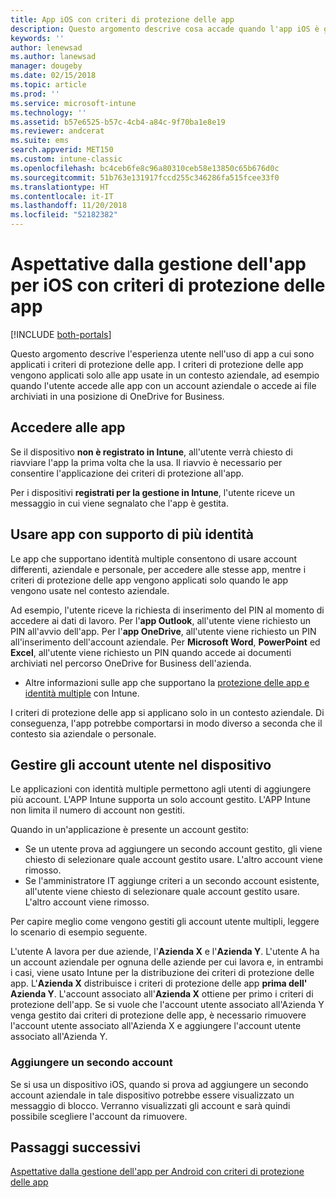 ```yaml
---
title: App iOS con criteri di protezione delle app
description: Questo argomento descrive cosa accade quando l'app iOS è gestita in base ai criteri di protezione delle app.
keywords: ''
author: lenewsad
ms.author: lanewsad
manager: dougeby
ms.date: 02/15/2018
ms.topic: article
ms.prod: ''
ms.service: microsoft-intune
ms.technology: ''
ms.assetid: b57e6525-b57c-4cb4-a84c-9f70ba1e8e19
ms.reviewer: andcerat
ms.suite: ems
search.appverid: MET150
ms.custom: intune-classic
ms.openlocfilehash: bc4ceb6fe8c96a80310ceb58e13850c65b676d0c
ms.sourcegitcommit: 51b763e131917fccd255c346286fa515fcee33f0
ms.translationtype: HT
ms.contentlocale: it-IT
ms.lasthandoff: 11/20/2018
ms.locfileid: "52182382"
---
```

# <a name="what-to-expect-when-your-ios-app-is-managed-by-app-protection-policies"></a>Aspettative dalla gestione dell'app per iOS con criteri di protezione delle app

[!INCLUDE [both-portals](./includes/note-for-both-portals.md)]

 Questo argomento descrive l'esperienza utente nell'uso di app a cui sono applicati i criteri di protezione delle app. I criteri di protezione delle app vengono applicati solo alle app usate in un contesto aziendale, ad esempio quando l'utente accede alle app con un account aziendale o accede ai file archiviati in una posizione di OneDrive for Business.

##  <a name="access-apps"></a>Accedere alle app

Se il dispositivo **non è registrato in Intune**, all'utente verrà chiesto di riavviare l'app la prima volta che la usa. Il riavvio è necessario per consentire l'applicazione dei criteri di protezione all'app.

<!--- The following screenshot from the Skype app illustrates this restart request: --->


<!---  ![Screenshot of the iOS device showing PIN prompt](../media/appmanagement/iOS_AppPINPrompt.png) --->

Per i dispositivi **registrati per la gestione in Intune**, l'utente riceve un messaggio in cui viene segnalato che l'app è gestita.

##  <a name="use-apps-with-multi-identity-support"></a>Usare app con supporto di più identità

Le app che supportano identità multiple consentono di usare account differenti, aziendale e personale, per accedere alle stesse app, mentre i criteri di protezione delle app vengono applicati solo quando le app vengono usate nel contesto aziendale.  

Ad esempio, l'utente riceve la richiesta di inserimento del PIN al momento di accedere ai dati di lavoro. Per l'**app Outlook**, all'utente viene richiesto un PIN all'avvio dell'app. Per l'**app OneDrive**, all'utente viene richiesto un PIN all'inserimento dell'account aziendale.  Per **Microsoft Word**, **PowerPoint** ed **Excel**, all'utente viene richiesto un PIN quando accede ai documenti archiviati nel percorso OneDrive for Business dell'azienda.

- Altre informazioni sulle app che supportano la [protezione delle app e identità multiple](https://www.microsoft.com/cloud-platform/microsoft-intune-apps) con Intune.

I criteri di protezione delle app si applicano solo in un contesto aziendale. Di conseguenza, l'app potrebbe comportarsi in modo diverso a seconda che il contesto sia aziendale o personale.

##  <a name="manage-user-accounts-on-the-device"></a>Gestire gli account utente nel dispositivo

Le applicazioni con identità multiple permettono agli utenti di aggiungere più account.  L'APP Intune supporta un solo account gestito.  L'APP Intune non limita il numero di account non gestiti.

Quando in un'applicazione è presente un account gestito:
*   Se un utente prova ad aggiungere un secondo account gestito, gli viene chiesto di selezionare quale account gestito usare.  L'altro account viene rimosso.
*   Se l'amministratore IT aggiunge criteri a un secondo account esistente, all'utente viene chiesto di selezionare quale account gestito usare.  L'altro account viene rimosso.

Per capire meglio come vengono gestiti gli account utente multipli, leggere lo scenario di esempio seguente.

L'utente A lavora per due aziende, l'**Azienda X** e l'**Azienda Y**. L'utente A ha un account aziendale per ognuna delle aziende per cui lavora e, in entrambi i casi, viene usato Intune per la distribuzione dei criteri di protezione delle app. L'**Azienda X** distribuisce i criteri di protezione delle app **prima dell'** **Azienda Y**. L'account associato all'**Azienda X** ottiene per primo i criteri di protezione dell'app. Se si vuole che l'account utente associato all'Azienda Y venga gestito dai criteri di protezione delle app, è necessario rimuovere l'account utente associato all'Azienda X e aggiungere l'account utente associato all'Azienda Y.

### <a name="add-a-second-account"></a>Aggiungere un secondo account

Se si usa un dispositivo iOS, quando si prova ad aggiungere un secondo account aziendale in tale dispositivo potrebbe essere visualizzato un messaggio di blocco. Verranno visualizzati gli account e sarà quindi possibile scegliere l'account da rimuovere.

## <a name="next-steps"></a>Passaggi successivi
[Aspettative dalla gestione dell'app per Android con criteri di protezione delle app](end-user-mam-apps-android.md)
